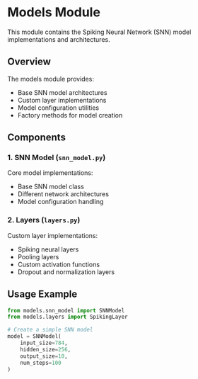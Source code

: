 # Models Module

This module contains the Spiking Neural Network (SNN) model implementations and architectures.

## Overview

The models module provides:
- Base SNN model architectures
- Custom layer implementations
- Model configuration utilities
- Factory methods for model creation

## Components

### 1. SNN Model (`snn_model.py`)
Core model implementations:
- Base SNN model class
- Different network architectures
- Model configuration handling

### 2. Layers (`layers.py`)
Custom layer implementations:
- Spiking neural layers
- Pooling layers
- Custom activation functions
- Dropout and normalization layers

## Usage Example

```python
from models.snn_model import SNNModel
from models.layers import SpikingLayer

# Create a simple SNN model
model = SNNModel(
    input_size=784,
    hidden_size=256,
    output_size=10,
    num_steps=100
)